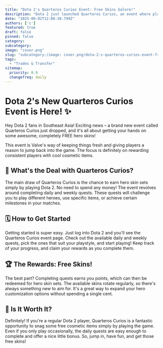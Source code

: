 ```yaml
---
title: "Dota 2's Quarteros Curios Event: Free Skins Galore!"
description: "Dota 2 just launched Quarteros Curios, an event where players can snag free hero skins!"
date: "2025-09-02T12:08:30.799Z"
authors: ['c']
featured: true
draft: false
pinned: false
category:
subcategory:
image: "cover.png"
slug: "subcategory:/image: cover.png/dota-2-s-quarteros-curios-event-free-skins-galore"
tags:
  - "Trades & Transfer"
sitemap:
  priority: 0.9
  changefreq: daily
---
```

# Dota 2's New Quarteros Curios Event is Here! ✨

Hey Dota 2 fans in Southeast Asia! Exciting news – a brand new event called Quarteros Curios just dropped, and it's all about getting your hands on some awesome, completely FREE hero skins!

This event is Valve's way of keeping things fresh and giving players a reason to jump back into the game. The focus is definitely on rewarding consistent players with cool cosmetic items.

## 🎁 What's the Deal with Quarteros Curios?

The main draw of Quarteros Curios is the chance to earn hero skin sets simply by playing Dota 2. No need to spend any money! The event revolves around completing daily and weekly quests. These quests will challenge you to play different heroes, use specific items, or achieve certain milestones in your matches.

## 🗓️ How to Get Started

Getting started is super easy. Just log into Dota 2 and you'll see the Quarteros Curios event page. Check out the available daily and weekly quests, pick the ones that suit your playstyle, and start playing! Keep track of your progress, and claim your rewards as you complete them.

## 🏆 The Rewards: Free Skins!

The best part? Completing quests earns you points, which can then be redeemed for hero skin sets. The available skins rotate regularly, so there's always something new to aim for. It's a great way to expand your hero customization options without spending a single cent.

## 🤔 Is It Worth It?

Definitely! If you're a regular Dota 2 player, Quarteros Curios is a fantastic opportunity to snag some free cosmetic items simply by playing the game. Even if you only play occasionally, the daily quests are easy enough to complete and offer a nice little bonus. So, jump in, have fun, and get those free skins!